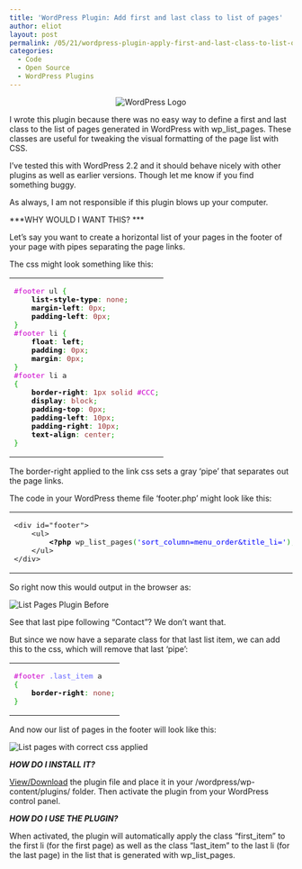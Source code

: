 ```yaml
---
title: 'WordPress Plugin: Add first and last class to list of pages'
author: eliot
layout: post
permalink: /05/21/wordpress-plugin-apply-first-and-last-class-to-list-of-pages/
categories:
  - Code
  - Open Source
  - WordPress Plugins
---
```

<center>
  <img src='http://www.eliotk.net/wp-content/uploads/2007/05/wordpress-logo.jpg' alt='WordPress Logo' />
</center>

I wrote this plugin because there was no easy way to define a first and last class to the list of pages generated in WordPress with wp\_list\_pages. These classes are useful for tweaking the visual formatting of the page list with CSS. 

I&#8217;ve tested this with WordPress 2.2 and it should behave nicely with other plugins as well as earlier versions. Though let me know if you find something buggy.

As always, I am not responsible if this plugin blows up your computer.

***WHY WOULD I WANT THIS? ***

Let&#8217;s say you want to create a horizontal list of your pages in the footer of your page with pipes separating the page links.

The css might look something like this:

<div class="wp_syntax">
  <table>
    <tr>
      <td class="code">
        <pre class="css" style="font-family:monospace;"><span style="color: #cc00cc;">#footer</span> ul <span style="color: #00AA00;">&#123;</span>
	<span style="color: #000000; font-weight: bold;">list-style-type</span><span style="color: #00AA00;">:</span> <span style="color: #993333;">none</span><span style="color: #00AA00;">;</span> 
	<span style="color: #000000; font-weight: bold;">margin-left</span><span style="color: #00AA00;">:</span> <span style="color: #933;">0px</span><span style="color: #00AA00;">;</span>
	<span style="color: #000000; font-weight: bold;">padding-left</span><span style="color: #00AA00;">:</span> <span style="color: #933;">0px</span><span style="color: #00AA00;">;</span>
<span style="color: #00AA00;">&#125;</span>
<span style="color: #cc00cc;">#footer</span> li <span style="color: #00AA00;">&#123;</span>
	<span style="color: #000000; font-weight: bold;">float</span><span style="color: #00AA00;">:</span> <span style="color: #000000; font-weight: bold;">left</span><span style="color: #00AA00;">;</span>
	<span style="color: #000000; font-weight: bold;">padding</span><span style="color: #00AA00;">:</span> <span style="color: #933;">0px</span><span style="color: #00AA00;">;</span>
	<span style="color: #000000; font-weight: bold;">margin</span><span style="color: #00AA00;">:</span> <span style="color: #933;">0px</span><span style="color: #00AA00;">;</span>
<span style="color: #00AA00;">&#125;</span>
<span style="color: #cc00cc;">#footer</span> li a
<span style="color: #00AA00;">&#123;</span>
	<span style="color: #000000; font-weight: bold;">border-right</span><span style="color: #00AA00;">:</span> <span style="color: #933;">1px</span> <span style="color: #993333;">solid</span> <span style="color: #cc00cc;">#CCC</span><span style="color: #00AA00;">;</span>
	<span style="color: #000000; font-weight: bold;">display</span><span style="color: #00AA00;">:</span> <span style="color: #993333;">block</span><span style="color: #00AA00;">;</span>
	<span style="color: #000000; font-weight: bold;">padding-top</span><span style="color: #00AA00;">:</span> <span style="color: #933;">0px</span><span style="color: #00AA00;">;</span>
	<span style="color: #000000; font-weight: bold;">padding-left</span><span style="color: #00AA00;">:</span> <span style="color: #933;">10px</span><span style="color: #00AA00;">;</span>
	<span style="color: #000000; font-weight: bold;">padding-right</span><span style="color: #00AA00;">:</span> <span style="color: #933;">10px</span><span style="color: #00AA00;">;</span>
	<span style="color: #000000; font-weight: bold;">text-align</span><span style="color: #00AA00;">:</span> <span style="color: #993333;">center</span><span style="color: #00AA00;">;</span>
<span style="color: #00AA00;">&#125;</span></pre>
      </td>
    </tr>
  </table>
</div>

The border-right applied to the link css sets a gray &#8216;pipe&#8217; that separates out the page links.

The code in your WordPress theme file &#8216;footer.php&#8217; might look like this:

<div class="wp_syntax">
  <table>
    <tr>
      <td class="code">
        <pre class="php" style="font-family:monospace;">&lt;div id="footer"&gt;
	&lt;ul&gt;
		<span style="color: #000000; font-weight: bold;">&lt;?php</span> wp_list_pages<span style="color: #009900;">&#40;</span><span style="color: #0000ff;">'sort_column=menu_order&title_li='</span><span style="color: #009900;">&#41;</span><span style="color: #339933;">;</span> <span style="color: #000000; font-weight: bold;">?&gt;</span>
	&lt;/ul&gt;
&lt;/div&gt;</pre>
      </td>
    </tr>
  </table>
</div>

So right now this would output in the browser as:

![List Pages Plugin Before][1]

See that last pipe following &#8220;Contact&#8221;? We don&#8217;t want that. 

But since we now have a separate class for that last list item, we can add this to the css, which will remove that last &#8216;pipe&#8217;:

<div class="wp_syntax">
  <table>
    <tr>
      <td class="code">
        <pre class="css" style="font-family:monospace;"><span style="color: #cc00cc;">#footer</span> <span style="color: #6666ff;">.last_item</span> a
<span style="color: #00AA00;">&#123;</span>	
	<span style="color: #000000; font-weight: bold;">border-right</span><span style="color: #00AA00;">:</span> <span style="color: #993333;">none</span><span style="color: #00AA00;">;</span>
<span style="color: #00AA00;">&#125;</span></pre>
      </td>
    </tr>
  </table>
</div>

And now our list of pages in the footer will look like this:

![List pages with correct css applied][2]

***HOW DO I INSTALL IT?***

<a href="http://www.eliotk.net/wp-content/code/pages-first-last/pages-first-last.phps" title="WordPress Plugin - First and Last Class" target="_blank">View/Download</a> the plugin file and place it in your /wordpress/wp-content/plugins/ folder. Then activate the plugin from your WordPress control panel.

***HOW DO I USE THE PLUGIN?***

When activated, the plugin will automatically apply the class &#8220;first\_item&#8221; to the first li (for the first page) as well as the class &#8220;last\_item&#8221; to the last li (for the last page) in the list that is generated with wp\_list\_pages.

 [1]: http://www.eliotk.net/wp-content/uploads/2007/05/llist-pages-plugin-before.jpg
 [2]: http://www.eliotk.net/wp-content/uploads/2007/05/llist-pages-plugin-after.jpg